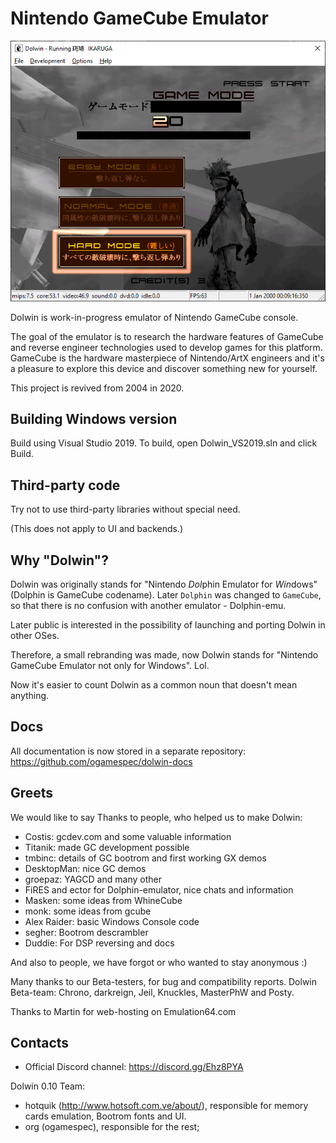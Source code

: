 # Nintendo GameCube Emulator

![PNG](https://github.com/ogamespec/dolwin-docs/blob/master/ScreenShots/Ikaruga_0130.png)

Dolwin is work-in-progress emulator of Nintendo GameCube console.

The goal of the emulator is to research the hardware features of GameCube and reverse engineer technologies used to develop games for this platform.
GameCube is the hardware masterpiece of Nintendo/ArtX engineers and it's a pleasure to explore this device and discover something new for yourself.

This project is revived from 2004 in 2020.

## Building Windows version

Build using Visual Studio 2019. To build, open Dolwin_VS2019.sln and click Build.

## Third-party code

Try not to use third-party libraries without special need.

(This does not apply to UI and backends.)

## Why "Dolwin"?

Dolwin was originally stands for "Nintendo *Dol*phin Emulator for *Win*dows" (Dolphin is GameCube codename).
Later `Dolphin` was changed to `GameCube`, so that there is no confusion with another emulator - Dolphin-emu.

Later public is interested in the possibility of launching and porting Dolwin in other OSes.

Therefore, a small rebranding was made, now Dolwin stands for "Nintendo GameCube Emulator not only for Windows". Lol.

Now it's easier to count Dolwin as a common noun that doesn't mean anything.

## Docs

All documentation is now stored in a separate repository: https://github.com/ogamespec/dolwin-docs

## Greets

We would like to say Thanks to people, who helped us to make Dolwin:
- Costis: gcdev.com and some valuable information
- Titanik: made GC development possible
- tmbinc: details of GC bootrom and first working GX demos
- DesktopMan: nice GC demos
- groepaz: YAGCD and many other
- FiRES and ector for Dolphin-emulator, nice chats and information
- Masken: some ideas from WhineCube
- monk: some ideas from gcube
- Alex Raider: basic Windows Console code
- segher: Bootrom descrambler
- Duddie: For DSP reversing and docs

And also to people, we have forgot or who wanted to stay anonymous :)

Many thanks to our Beta-testers, for bug and compatibility reports.
Dolwin Beta-team: Chrono, darkreign, Jeil, Knuckles, MasterPhW and Posty.

Thanks to Martin for web-hosting on Emulation64.com

## Contacts

- Official Discord channel: https://discord.gg/Ehz8PYA

Dolwin 0.10 Team:
- hotquik (http://www.hotsoft.com.ve/about/), responsible for memory cards emulation, Bootrom fonts and UI.
- org (ogamespec), responsible for the rest;
